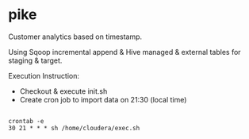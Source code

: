 # pike

Customer analytics based on timestamp.

Using Sqoop incremental append & Hive managed & external tables for staging & target.

Execution Instruction:
- Checkout & execute init.sh
- Create cron job to import data on 21:30 (local time)
<code>
crontab -e
30 21 * * * sh /home/cloudera/exec.sh
</code>
